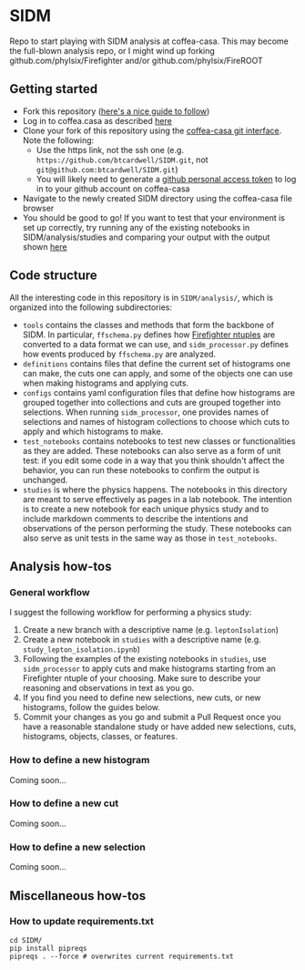 # SIDM
Repo to start playing with SIDM analysis at coffea-casa. This may become the full-blown analysis repo, or I might wind up forking github.com/phylsix/Firefighter and/or github.com/phylsix/FireROOT

## Getting started
- Fork this repository ([here's a nice guide to follow](https://gist.github.com/Chaser324/ce0505fbed06b947d962))
- Log in to coffea.casa as described [here](https://coffea-casa.readthedocs.io/en/latest/cc_user.html#cms-authz-authentication-instance)
- Clone your fork of this repository using the [coffea-casa git interface](https://coffea-casa.readthedocs.io/en/latest/cc_user.html#using-git). Note the following:
  - Use the https link, not the ssh one (e.g. `https://github.com/btcardwell/SIDM.git`, not `git@github.com:btcardwell/SIDM.git`)
  - You will likely need to generate a [github personal access token](https://docs.github.com/en/enterprise-server@3.4/authentication/keeping-your-account-and-data-secure/creating-a-personal-access-token) to log in to your github account on coffea-casa
- Navigate to the newly created SIDM directory using the coffea-casa file browser
- You should be good to go! If you want to test that your environment is set up correctly, try running any of the existing notebooks in SIDM/analysis/studies and comparing your output with the output shown [here](https://github.com/btcardwell/SIDM/tree/main/analysis/studies)

## Code structure
All the interesting code in this repository is in `SIDM/analysis/`, which is organized into the following subdirectories:
- `tools` contains the classes and methods that form the backbone of SIDM. In particular, `ffschema.py` defines how [Firefighter ntuples](https://github.com/phylsix/Firefighter) are converted to a data format we can use, and `sidm_processor.py` defines how events produced by `ffschema.py` are analyzed.
- `definitions` contains files that define the current set of histograms one can make, the cuts one can apply, and some of the objects one can use when making histograms and applying cuts.
- `configs` contains yaml configuration files that define how histograms are grouped together into collections and cuts are grouped together into selections. When running `sidm_processor`, one provides names of selections and names of histogram collections to choose which cuts to apply and which histograms to make.
- `test_notebooks` contains notebooks to test new classes or functionalities as they are added. These notebooks can also serve as a form  of unit test: if you edit some code in a way that you think shouldn't affect the behavior, you can run these notebooks to confirm the output is unchanged.
- `studies` is where the physics happens. The notebooks in this directory are meant to serve effectively as pages in a lab notebook. The intention is to create a new notebook for each unique physics study and to include markdown comments to describe the intentions and observations of the person performing the study. These notebooks can also serve as unit tests in the same way as those in `test_notebooks`.

## Analysis how-tos

### General workflow
I suggest the following workflow for performing a physics study:
1. Create a new branch with a descriptive name (e.g. `leptonIsolation`)
2. Create a new notebook in `studies` with a descriptive name (e.g. `study_lepton_isolation.ipynb`)
3. Following the examples of the existing notebooks in `studies`, use `sidm_processor` to apply cuts and make histograms starting from an Firefighter ntuple of your choosing. Make sure to describe your reasoning and observations in text as you go.
4. If you find you need to define new selections, new cuts, or new histograms, follow the guides below.
5. Commit your changes as you go and submit a Pull Request once you have a reasonable standalone study or have added new selections, cuts, histograms, objects, classes, or features.

### How to define a new histogram
Coming soon...

### How to define a new cut
Coming soon...

### How to define a new selection
Coming soon...

## Miscellaneous how-tos

### How to update requirements.txt
```
cd SIDM/
pip install pipreqs
pipreqs . --force # overwrites current requirements.txt 
```
